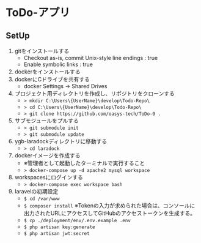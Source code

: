# ToDo-アプリ

## SetUp
1. gitをインストールする
    * Checkout as-is, commit Unix-style line endings : true
    * Enable symbolic links : true
1. dockerをインストールする
1. dockerにCドライブを共有する
    * docker Settings -> Shared Drives
1. プロジェクト用ディレクトリを作成し、リポジトリをクローンする
    * `> mkdir C:\Users\{UserName}\develop\Todo-Repo\`
    * `> cd C:\Users\{UserName}\develop\Todo-Repo\`
    * `> git clone https://github.com/oasys-tech/ToDo-0 .`
1. サブモジュールをプルする
    * `> git submodule init`
    * `> git submodule update`
1. ygb-laradockディレクトリに移動する
    * `> cd laradock`
1. dockerイメージを作成する
    * ※管理者として起動したターミナルで実行すること
    * `> docker-compose up -d apache2 mysql workspace`
1. workspacesにログインする
    * `> docker-compose exec workspace bash`
1. laravelの初期設定
    * `$ cd /var/www`
    * `$ composer install` ※Tokenの入力が求められた場合は、コンソールに出力されたURLにアクセスしてGitHubのアクセストークンを生成する。
    * `$ cp ./deployment/env/.env.example .env`
    * `$ php artisan key:generate`
    * `$ php artisan jwt:secret`
